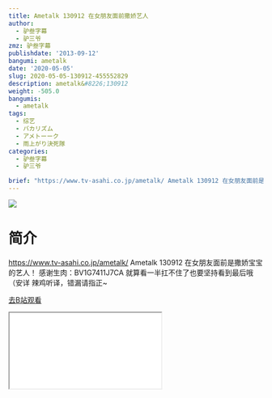 ```yaml
---
title: Ametalk 130912 在女朋友面前撒娇艺人
author:
  - 驴叁字幕
  - 驴三爷
zmz: 驴叁字幕
publishdate: '2013-09-12'
bangumi: ametalk
date: '2020-05-05'
slug: 2020-05-05-130912-455552829
description: ametalk&#8226;130912
weight: -505.0
bangumis:
  - ametalk
tags:
  - 综艺
  - バカリズム
  - アメトーーク
  - 雨上がり決死隊
categories:
  - 驴叁字幕
  - 驴三爷

brief: "https://www.tv-asahi.co.jp/ametalk/ Ametalk 130912 在女朋友面前是撒娇宝宝的艺人！ 感谢生肉：BV1G7411J7CA 就算看一半扛不住了也要坚持看到最后哦（安详 辣鸡听译，错漏请指正~"
---
```

![](https://raw.githubusercontent.com/tcgriffith/owaraisite/master/static/tmpimg/0acc8559b56c5d3d953c44026947d1e5aff84125.jpg.480.jpg)
# 简介  
https://www.tv-asahi.co.jp/ametalk/
Ametalk 130912 在女朋友面前是撒娇宝宝的艺人！
感谢生肉：BV1G7411J7CA
就算看一半扛不住了也要坚持看到最后哦（安详
辣鸡听译，错漏请指正~  

[去B站观看](https://www.bilibili.com/video/av455552829/)
<div class ="resp-container"><iframe class="testiframe" src="//player.bilibili.com/player.html?aid=455552829"", scrolling="no", allowfullscreen="true" > </iframe></div> 
